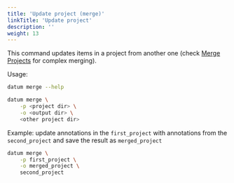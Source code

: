 ```yaml
---
title: 'Update project (merge)'
linkTitle: 'Update project'
description: ''
weight: 13
---
```


This command updates items in a project from another one
(check [Merge Projects](/docs/user-manual/command-reference/merge-projects/)
for complex merging).

Usage:

``` bash
datum merge --help

datum merge \
    -p <project dir> \
    -o <output dir> \
    <other project dir>
```

Example: update annotations in the `first_project` with annotations
from the `second_project` and save the result as `merged_project`

``` bash
datum merge \
    -p first_project \
    -o merged_project \
    second_project
```
